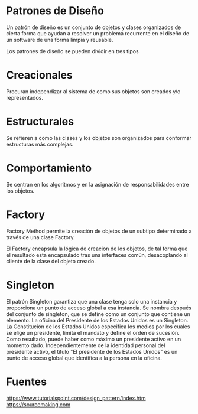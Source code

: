 # Patrones de Diseño
Un patrón de diseño es un conjunto de objetos y clases organizados de cierta forma que ayudan a resolver un problema recurrente en el diseño de un software de una forma limpia y reusable.

Los patrones de diseño se pueden dividir en tres tipos

# Creacionales
Procuran independizar al sistema de como sus objetos son creados y/o representados.

# Estructurales
Se refieren a como las clases y los objetos son organizados para conformar estructuras más complejas.

# Comportamiento
Se centran en los algoritmos y en la asignación de responsabilidades entre los objetos.

# Factory
Factory Method permite la creación de objetos de un subtipo determinado a través de una clase Factory.

El Factory encapsula la lógica de creacion de los objetos, de tal forma que el resultado esta encapsulado tras una interfaces común, desacoplando al cliente de la clase del objeto creado.

# Singleton
El patrón Singleton garantiza que una clase tenga solo una instancia y proporciona un punto de acceso global a esa instancia. Se nombra después del conjunto de singleton, que se define como un conjunto que contiene un elemento. La oficina del Presidente de los Estados Unidos es un Singleton. La Constitución de los Estados Unidos especifica los medios por los cuales se elige un presidente, limita el mandato y define el orden de sucesión. Como resultado, puede haber como máximo un presidente activo en un momento dado. Independientemente de la identidad personal del presidente activo, el título "El presidente de los Estados Unidos" es un punto de acceso global que identifica a la persona en la oficina.

# Fuentes
https://www.tutorialspoint.com/design_pattern/index.htm
https://sourcemaking.com
